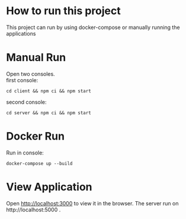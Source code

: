 # How to run this project

This project can run by using docker-compose or manually running the applications

# Manual Run

Open two consoles.<br />
first console:

```console
cd client && npm ci && npm start
```

second console:

```console
cd server && npm ci && npm start
```

# Docker Run

Run in console:

```console
docker-compose up --build
```

# View Application

Open [http://localhost:3000](http://localhost:3000) to view it in the browser.
The server run on http://localhost:5000 .
